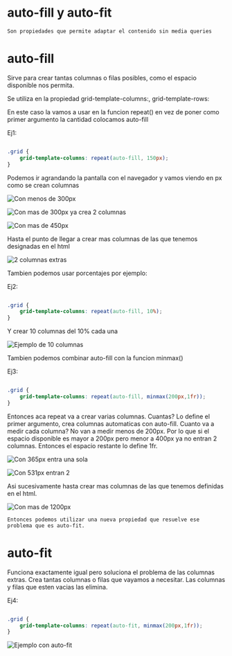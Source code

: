 # auto-fill y auto-fit

`Son propiedades que permite adaptar el contenido sin media queries`


# auto-fill

Sirve para crear tantas columnas o filas posibles, como el espacio disponible nos permita.

Se utiliza en la propiedad grid-template-columns:, grid-template-rows:

En este caso la vamos a usar en la funcion repeat() en vez de poner como primer argumento la cantidad colocamos auto-fill

Ej1: 

```css

.grid {
    grid-template-columns: repeat(auto-fill, 150px);
}
```

Podemos ir agrandando la pantalla con el navegador y vamos viendo en px como se crean columnas

![Con menos de 300px](imagenes/auto-fill-1.png)

![Con mas de 300px ya crea 2 columnas](imagenes/auto-fill-2.png)


![Con mas de 450px](imagenes/auto-fill-3.png)

Hasta el punto de llegar a crear mas columnas de las que tenemos designadas en el html

![2 columnas extras](imagenes/auto-fill-4.png)


Tambien podemos usar porcentajes por ejemplo:

Ej2: 

```css

.grid {
    grid-template-columns: repeat(auto-fill, 10%);
}
```

Y crear 10 columnas del 10% cada una

![Ejemplo de 10 columnas](imagenes/auto-fill-5.png)



Tambien podemos combinar auto-fill con la funcion minmax()

Ej3: 

```css

.grid {
    grid-template-columns: repeat(auto-fill, minmax(200px,1fr));
}
```


Entonces aca repeat va a crear varias columnas. Cuantas? Lo define el primer argumento, crea columnas automaticas con auto-fill.
Cuanto va a medir cada columna?
No van a medir menos de 200px. Por lo que si el espacio disponible es mayor a 200px pero menor a 400px ya no entran 2 columnas. Entonces el espacio restante lo define 1fr. 



![Con 365px entra una sola](<imagenes/auto-fill con minmax() - 1.png>)


![Con 531px entran 2](<imagenes/auto-fill con minmax() - 2.png>)

Asi sucesivamente hasta crear mas columnas de las que tenemos definidas en el html.

![Con mas de 1200px](<imagenes/auto-fill con minmax() - 3.png>)

`Entonces podemos utilizar una nueva propiedad que resuelve ese problema que es auto-fit.`


# auto-fit

Funciona exactamente igual pero soluciona el problema de las columnas extras.
Crea tantas columnas o filas que vayamos a necesitar. Las columnas y filas que esten vacias las elimina.

Ej4: 

```css

.grid {
    grid-template-columns: repeat(auto-fit, minmax(200px,1fr));
}
```

![Ejemplo con auto-fit](imagenes/auto-fit.png)

